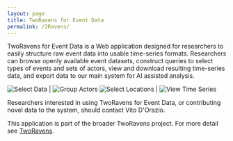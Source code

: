 ```yaml
---
layout: page
title: TwoRavens for Event Data
permalink: /2Ravens/
---
```


TwoRavens for Event Data is a Web application designed for researchers to easily structure raw event data into usable time-series formats. Researchers can browse openly available event datasets, construct queries to select types of events and sets of actors, view and download resulting time-series data, and export data to our main system for AI assisted analysis.

![](../images/tworavens1.png "Select Data")  |  ![](../images/tworavens2.png "Group Actors")
![](../images/tworavens3.png "Select Locations")  |  ![](../images/tworavens4.png "View Time Series")


Researchers interested in using TwoRavens for Event Data, or contributing novel data to the system, should contact Vito D'Orazio.

This application is part of the broader TwoRavens project. For more detail see [TwoRavens](https://tworavens.github.io/TwoRavens/EventData/).

